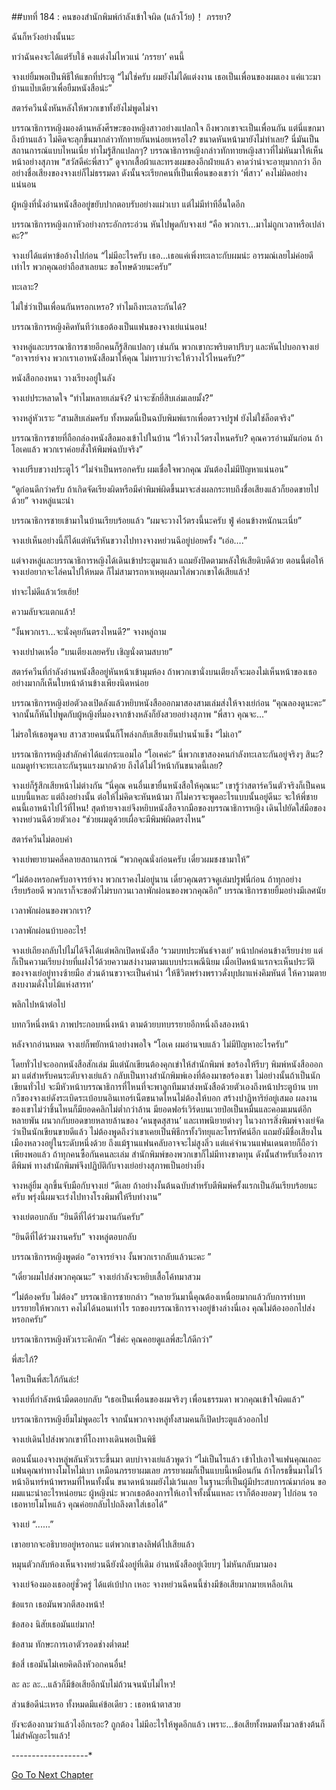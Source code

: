 ##บทที่ 184 : คนของสำนักพิมพ์กำลังเข้าใจผิด (แล้วโว้ย)！
ภรรยา?

ฉันก็หวังอย่างนั้นนะ

ทว่าฉันคงจะได้แต่รับใช้ คงแต่งไม่ไหวแน่ ‘ภรรยา’ คนนี้

จางเย่ยิ้มพอเป็นพิธีให้แขกที่ประตู “ไม่ใช่ครับ ผมยังไม่ได้แต่งงาน เธอเป็นเพื่อนของผมเอง แค่แวะมาบ้านแป๊บเดียวเพื่อยืมหนังสือน่ะ”

สตาร์ควีนนั่งหันหลังให้พวกเขาทั้งยังไม่พูดไม่จา

บรรณาธิการหญิงมองด้านหลังศีรษะของหญิงสาวอย่างแปลกใจ ถึงพวกเขาจะเป็นเพื่อนกัน แต่นี่แขกมาถึงบ้านแล้ว ไม่คิดจะลุกขึ้นมากล่าวทักทายกันหน่อยเหรอไง? ขนาดหันหน้ามายังไม่ทำเลย? นี่มันเป็นสถานการณ์แบบไหนเนี่ย ทำไมรู้สึกแปลกๆ? บรรณาธิการหญิงกล่าวทักทายหญิงสาวที่ไม่หันมาให้เห็นหน้าอย่างสุภาพ “สวัสดีค่ะพี่สาว” ดูจากเสื้อผ้าและทรงผมของอีกฝ่ายแล้ว คาดว่าน่าจะอายุมากกว่า อีกอย่างชื่อเสียงของจางเย่ก็ไม่ธรรมดา ดังนั้นจะเรียกคนที่เป็นเพื่อนของเขาว่า ‘พี่สาว’ คงไม่ผิดอย่างแน่นอน

ผู้หญิงที่นั่งอ่านหนังสืออยู่ขยับปากตอบรับอย่างแผ่วเบา แต่ไม่มีท่าทีอื่นใดอีก

บรรณาธิการหญิงเกาหัวอย่างกระอักกระอ่วน หันไปพูดกับจางเย่ “คือ พวกเรา…มาไม่ถูกเวลาหรือเปล่าคะ?”

จางเย่ได้แต่หาข้ออ้างไปก่อน “ไม่มีอะไรครับ เธอ…เธอแค่เพิ่งทะเลาะกับผมน่ะ อารมณ์เลยไม่ค่อยดีเท่าไร พวกคุณอย่าถือสาเลยนะ ขอโทษด้วยนะครับ”

ทะเลาะ?

ไม่ใช่ว่าเป็นเพื่อนกันหรอกเหรอ? ทำไมถึงทะเลาะกันได้?

บรรณาธิการหญิงคิดทันทีว่าเธอต้องเป็นแฟนของจางเย่แน่นอน!

จางหลู่และบรรณาธิการชายอีกคนก็รู้สึกแปลกๆ เช่นกัน พวกเขากะพริบตาปริบๆ และหันไปบอกจางเย่ “อาจารย์จาง พวกเราเอาหนังสือมาให้คุณ ไม่ทราบว่าจะให้วางไว้ไหนครับ?”

หนังสือกองหนา วางเรียงอยู่ในลัง

จางเย่ประหลาดใจ “ทำไมหลายเล่มจัง? น่าจะซักยี่สิบเล่มเลยมั้ง?”

จางหลู่หัวเราะ “สามสิบเล่มครับ ทั้งหมดนี่เป็นฉบับพิมพ์แรกเพื่อตรวจปรูฟ ยังไม่ใช่ล็อตจริง”

บรรณาธิการชายที่ถือกล่องหนังสือมองเข้าไปในบ้าน “ให้วางไว้ตรงไหนครับ? คุณควรอ่านมันก่อน ถ้าโอเคแล้ว พวกเราค่อยสั่งให้พิมพ์ฉบับจริง”

จางเย่รีบขวางประตูไว้ “ไม่จำเป็นหรอกครับ ผมเชื่อใจพวกคุณ มันต้องไม่มีปัญหาแน่นอน”

“ดูก่อนดีกว่าครับ ถ้าเกิดจัดเรียงผิดหรือมีคำพิมพ์ผิดขึ้นมาจะส่งผลกระทบถึงชื่อเสียงแล้วก็ยอดขายไปด้วย” จางหลู่แนะนำ

บรรณาธิการชายเข้ามาในบ้านเรียบร้อยแล้ว “ผมจะวางไว้ตรงนี้นะครับ ฟู่ ค่อนข้างหนักนะเนี่ย”

จางเย่เห็นอย่างนี้ก็ได้แต่หันรีหันขวางไปทางจางหย่วนฉีอยู่บ่อยครั้ง “เอ่อ….”

แต่จางหลู่และบรรณาธิการหญิงได้เดินเข้าประตูมาแล้ว แถมยังปิดตามหลังให้เสียดิบดีด้วย ตอนนี้ต่อให้จางเย่อยากจะไล่คนไปให้หมด ก็ไม่สามารถหาเหตุผลมาไล่พวกเขาได้เสียแล้ว!

ท่าจะไม่ดีแล้วเว้ยเฮ้ย!

ความลับจะแตกแล้ว!

“งั้นพวกเรา...จะนั่งคุยกันตรงไหนดี?” จางหลู่ถาม

จางเย่ปาดเหงื่อ “บนเตียงเลยครับ เชิญนั่งตามสบาย”

สตาร์ควีนที่กำลังอ่านหนังสืออยู่หันหน้าเข้ามุมห้อง ถ้าพวกเขานั่งบนเตียงก็จะมองไม่เห็นหน้าของเธอ อย่างมากก็เห็นใบหน้าด้านข้างเพียงนิดหน่อย

บรรณาธิการหญิงย่อตัวลงเปิดลังแล้วหยิบหนังสือออกมาสองสามเล่มส่งให้จางเย่ก่อน “คุณลองดูนะคะ” จากนั้นก็หันไปพูดกับผู้หญิงที่มองจากข้างหลังก็ยังสวยอย่างสุภาพ “พี่สาว คุณจะ...”

ไม่รอให้เธอพูดจบ สาวสวยคนนั้นก็โพล่งกลับเสียงเย็นปานน้ำแข็ง “ไม่เอา”

บรรณาธิการหญิงสำลักคำได้แต่กระแอมไอ “โอเคค่ะ” นี่พวกเขาสองคนกำลังทะเลาะกันอยู่จริงๆ สินะ? แถมดูท่าจะทะเลาะกันรุนแรงมากด้วย ถึงได้ไม่ไว้หน้ากันขนาดนี้เลย?

จางเย่ก็รู้สึกเสียหน้าไม่ต่างกัน “นี่คุณ คนอื่นเขายื่นหนังสือให้คุณนะ” เขารู้ว่าสตาร์ควีนตัวจริงก็เป็นคนแบบนี้แหละ แต่ถึงอย่างนั้น ต่อให้ไม่คิดจะหันหน้ามา ก็ไม่ควรจะพูดอะไรแบบนั้นอยู่ดีนะ จะให้พี่ชายคนนี้เอาหน้าไปไว้ที่ไหน! สุดท้ายจางเย่จึงหยิบหนังสือจากมือของบรรณาธิการหญิง เดินไปยัดใส่มือของจางหย่วนฉีด้วยตัวเอง “ช่วยผมดูด้วยเผื่อจะมีพิมพ์ผิดตรงไหน”

สตาร์ควีนไม่ตอบคำ

จางเย่พยายามคลี่คลายสถานการณ์ “พวกคุณนั่งก่อนครับ เดี๋ยวผมชงชามาให้”

“ไม่ต้องหรอกครับอาจารย์จาง พวกเราคงไม่อยู่นาน เดี๋ยวคุณตรวจดูเล่มปรูฟนี่ก่อน ถ้าทุกอย่างเรียบร้อยดี พวกเราก็จะขอตัวไม่รบกวนเวลาพักผ่อนของพวกคุณอีก” บรรณาธิการชายยิ้มอย่างมีเลศนัย

เวลาพักผ่อนของพวกเรา?

เวลาพักผ่อนบ้าบออะไร!

จางเย่เถียงกลับไปไม่ได้จึงได้แต่พลิกเปิดหนังสือ ‘รวมบทประพันธ์จางเย่’ หน้าปกค่อนข้างเรียบง่าย แต่ก็เป็นความเรียบง่ายที่แฝงไว้ด้วยความสง่างามตามแบบประเพณีนิยม เมื่อเปิดหน้าแรกจะเห็นประวัติของจางเย่อยู่ทางซ้ายมือ ส่วนด้านขวาจะเป็นคำนำ ‘ให้ชีวิตพร่างพราวดั่งบุปผาแห่งคิมหันต์ ให้ความตายสงบงามดั่งใบไม้แห่งสารท’

พลิกไปหน้าต่อไป

บทกวีหนึ่งหน้า ภาพประกอบหนึ่งหน้า ตามด้วยบทบรรยายอีกหนึ่งถึงสองหน้า

หลังจากอ่านหมด จางเย่ก็พยักหน้าอย่างพอใจ “โอเค ผมอ่านจบแล้ว ไม่มีปัญหาอะไรครับ”

โดยทั่วไปจะออกหนังสือสักเล่ม มีแต่นักเขียนต้องคุกเข่าให้สำนักพิมพ์ ขอร้องให้รีบๆ พิมพ์หนังสือออกมา แต่สำหรับคนระดับจางเย่แล้ว กลับเป็นทางสำนักพิมพ์เองที่ต้องมาขอร้องเขา ไม่อย่างนั้นถ้าเป็นนักเขียนทั่วไป จะมีหัวหน้าบรรณาธิการที่ไหนที่จะพาลูกทีมมาส่งหนังสือด้วยตัวเองถึงหน้าประตูบ้าน บทกวีของจางเย่ดังระเบิดระเบ้อบนอินเทอร์เน็ตขนาดไหนไม่ต้องให้บอก สร้างปาฏิหาริย์อยู่เสมอ ผลงานของเขาไม่ว่าชิ้นไหนก็มียอดคลิกไม่ต่ำกว่าล้าน มียอดฟอร์เวิร์ดบนเวยป๋อเป็นหมื่นและคอมเมนต์อีกหลายพัน ผนวกกับยอดขายหลายล้านของ ‘คนขุดสุสาน’ และเทพนิยายต่างๆ ในวงการสิ่งพิมพ์จางเย่จัดว่าเป็นนักเขียนขายดีแล้ว ไม่ต้องพูดถึงว่าเขาเคยเป็นพิธีกรทั้งวิทยุและโทรทัศน์อีก แถมยังมีชื่อเสียงในเมืองหลวงอยู่ในระดับหนึ่งด้วย ถึงแม้ฐานแฟนคลับอาจจะไม่สูงลิ่ว แต่แค่จำนวนแฟนเดนตายก็ถือว่าเพียงพอแล้ว ถ้าทุกคนซื้อกันคนละเล่ม สำนักพิมพ์ของพวกเขาก็ไม่มีทางขาดทุน ดังนั้นสำหรับเรื่องการตีพิมพ์ ทางสำนักพิมพ์จึงปฏิบัติกับจางเย่อย่างสุภาพเป็นอย่างยิ่ง

จางหลู่ยิ้ม ลุกขึ้นจับมือกับจางเย่ “ดีเลย ถ้าอย่างงั้นต้นฉบับสำหรับตีพิมพ์ครั้งแรกเป็นอันเรียบร้อยนะครับ พรุ่งนี้ผมจะเร่งไปทางโรงพิมพ์ให้รีบทำงาน”

จางเย่ตอบกลับ “ยินดีที่ได้ร่วมงานกันครับ”

“ยินดีที่ได้ร่วมงานครับ” จางหลู่ตอบกลับ

บรรณาธิการหญิงพูดต่อ “อาจารย์จาง งั้นพวกเรากลับแล้วนะคะ ”

“เดี๋ยวผมไปส่งพวกคุณนะ” จางเย่กำลังจะหยิบเสื้อโค้ทมาสวม

“ไม่ต้องครับ ไม่ต้อง” บรรณาธิการชายกล่าว “หลายวันมานี้คุณต้องเหนื่อยมากแล้วกับการทำบทบรรยายให้พวกเรา คงไม่ได้นอนเท่าไร รถของบรรณาธิการจางอยู่ข้างล่างนี่เอง คุณไม่ต้องออกไปส่งหรอกครับ”

บรรณาธิการหญิงหัวเราะคิกคัก “ใช่ค่ะ คุณคอยดูแลพี่สะใภ้ดีกว่า”

พี่สะใภ้?

ใครเป็นพี่สะใภ้กันล่ะ!

จางเย่ที่กำลังหน้ามืดตอบกลับ “เธอเป็นเพื่อนของผมจริงๆ เพื่อนธรรมดา พวกคุณเข้าใจผิดแล้ว”

บรรณาธิการหญิงยิ้มไม่พูดอะไร จากนั้นพวกจางหลู่ทั้งสามคนก็เปิดประตูแล้วออกไป

จางเย่เดินไปส่งพวกเขาที่โถงทางเดินพอเป็นพิธี

ตอนนั้นเองจางหลู่พลันหัวเราะขึ้นมา ตบบ่าจางเย่แล้วพูดว่า “ไม่เป็นไรแล้ว เข้าไปเอาใจแฟนคุณเถอะ แฟนคุณท่าทางโมโหไม่เบา เหมือนภรรยาผมเลย ภรรยาผมก็เป็นแบบนี้เหมือนกัน ถ้าโกรธขึ้นมาไม่ไว้หน้าอินทร์หน้าพรหมที่ไหนทั้งนั้น ขนาดหน้าผมยังไม่เว้นเลย ในฐานะที่เป็นผู้มีประสบการณ์มาก่อน ขอผมแนะนำอะไรหน่อยนะ ผู้หญิงน่ะ พวกเธอต้องการให้เอาใจทั้งนั้นแหละ เราก็ต้องยอมๆ ไปก่อน รอเธอหายโมโหแล้ว คุณค่อยกลับไปถลึงตาใส่เธอได้”

จางเย่ “......”

เขาอยากจะอธิบายอยู่หรอกนะ แต่พวกเขาลงลิฟต์ไปเสียแล้ว

หมุนตัวกลับห้องเห็นจางหย่วนฉียังนั่งอยู่ที่เดิม อ่านหนังสืออยู่เงียบๆ ไม่หันกลับมามอง

จางเย่จ้องมองเธออยู่ชั่วครู่ ได้แต่เบ้ปาก เหอะ จางหย่วนฉีคนนี้ช่างมีข้อเสียมากมายเหลือเกิน

ข้อแรก เธอมันพวกตีสองหน้า!

ข้อสอง นิสัยเธอมันแย่มาก!

ข้อสาม ทักษะการเอาตัวรอดช่างต่ำตม!

ข้อสี่ เธอมันไม่เคยคิดถึงหัวอกคนอื่น!

ละ ละ ละ...แล้วก็มีข้อเสียอีกนับไม่ถ้วนจนนับไม่ไหว!

ส่วนข้อดีน่ะเหรอ ทั้งหมดมีแค่ข้อเดียว : เธอหน้าตาสวย

ยังจะต้องถามว่าแล้วไงอีกเรอะ? ถูกต้อง ไม่มีอะไรให้พูดอีกแล้ว เพราะ…ข้อเสียทั้งหมดทั้งมวลข้างต้นก็ไม่สำคัญอะไรแล้ว!

-*-*-*-*-*-*-*-*-*-*-*-*-*-*-*-*-*-*-*




[Go To Next Chapter]( ./87.md)